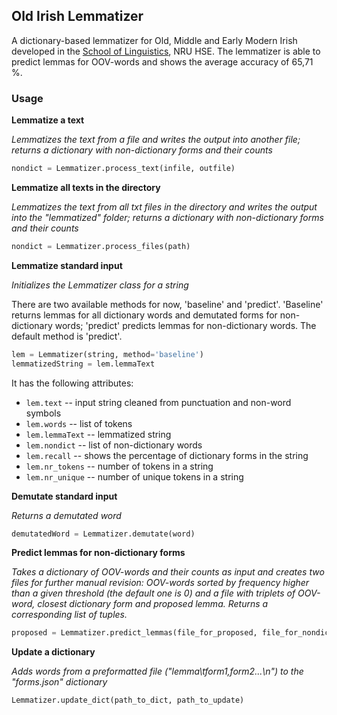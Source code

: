 ## Old Irish Lemmatizer

A dictionary-based lemmatizer for Old, Middle and Early Modern Irish developed in the [School of Linguistics](https://ling.hse.ru/en/), NRU HSE.
The lemmatizer is able to predict lemmas for OOV-words and shows the average accuracy of 65,71 %. 

### Usage 

**Lemmatize a text**

*Lemmatizes the text from a file and writes the output into another file; returns a dictionary with non-dictionary forms and their counts*

```python
nondict = Lemmatizer.process_text(infile, outfile)
```

**Lemmatize all texts in the directory**

*Lemmatizes the text from all txt files in the directory and writes the output into the "lemmatized" folder; returns a dictionary with non-dictionary forms and their counts*

```python
nondict = Lemmatizer.process_files(path)
```

**Lemmatize standard input**

*Initializes the Lemmatizer class for a string*

There are two available methods for now, 'baseline' and 'predict'. 'Baseline' returns lemmas for all dictionary words
and demutated forms for non-dictionary words; 'predict' predicts lemmas for non-dictionary words. The default method is 'predict'.

```python
lem = Lemmatizer(string, method='baseline')
lemmatizedString = lem.lemmaText
```

It has the following attributes:
* `lem.text` -- input string cleaned from punctuation and non-word symbols
* `lem.words` -- list of tokens
* `lem.lemmaText` -- lemmatized string 
* `lem.nondict` -- list of non-dictionary words
* `lem.recall` -- shows the percentage of dictionary forms in the string
* `lem.nr_tokens` -- number of tokens in a string
* `lem.nr_unique` -- number of unique tokens in a string

**Demutate standard input**

*Returns a demutated word*
```python
demutatedWord = Lemmatizer.demutate(word)
```

**Predict lemmas for non-dictionary forms**

*Takes a dictionary of OOV-words and their counts as input and creates two files for further manual revision:
OOV-words sorted by frequency higher than a given threshold (the  default one is 0) and a file with triplets of OOV-word, closest dictionary form and proposed lemma. 
Returns a corresponding list of tuples.*

```python
proposed = Lemmatizer.predict_lemmas(file_for_proposed, file_for_nondict, nondict, threshold=5)
```

**Update a dictionary**

*Adds words from a preformatted file ("lemma\tform1,form2...\n") to the "forms.json" dictionary*

```python
Lemmatizer.update_dict(path_to_dict, path_to_update)
```
